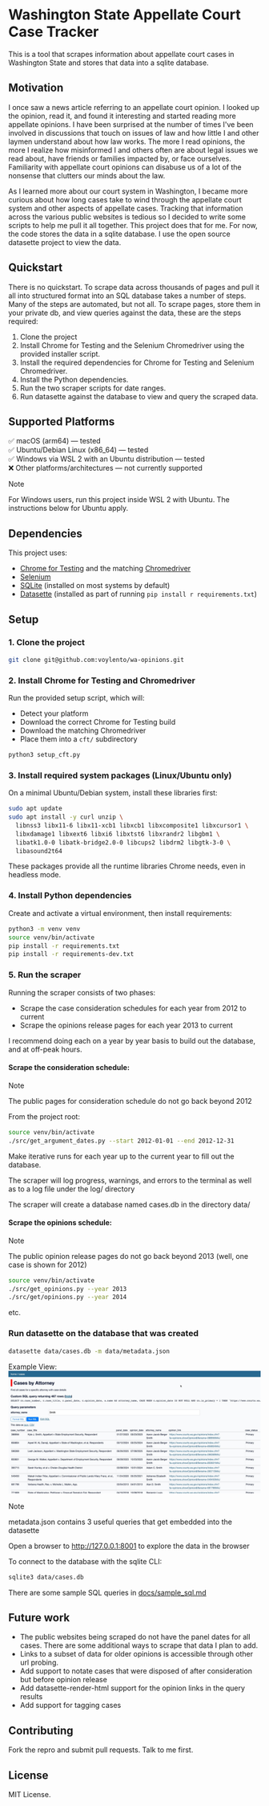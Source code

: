 
# Washington State Appellate Court Case Tracker

This is a tool that scrapes information about appellate court cases in Washington State and stores that data into a sqlite database. 

## Motivation
I once saw a news article referring to an appellate court opinion. I looked up the opinion, read it, and found it interesting and started reading more appellate opinions. I have been surprised at the number of times I've been involved in discussions that touch on issues of law and how little I and other laymen understand about how law works. The more I read opinions, the more I realize how misinformed I and others often are about legal issues we read about, have friends or families impacted by, or face ourselves. Familiarity with appellate court opinions can disabuse us of a lot of the nonsense that clutters our minds about the law.  

As I learned more about our court system in Washington, I became more curious about how long cases take to wind through the appellate court system and other aspects of appellate cases. Tracking that information across the various public websites is tedious so I decided to write some scripts to help me pull it all together. This project does that for me. For now, the code stores the data in a sqlite database. I use the open source datasette project to view the data.


## Quickstart
There is no quickstart. To scrape data across thousands of pages and pull it all into structured format into an SQL database takes a number of steps. Many of the steps are automated, but not all. To scrape pages, store them in your private db, and view queries against the data, these are the steps required: 

1. Clone the project
2. Install Chrome for Testing and the Selenium Chromedriver using the provided installer script.
3. Install the required dependencies for Chrome for Testing and Selenium Chromedriver.
4. Install the Python dependencies.
5. Run the two scraper scripts for date ranges. 
6. Run datasette against the database to view and query the scraped data.

## Supported Platforms
✅ macOS (arm64) — tested  
✅ Ubuntu/Debian Linux (x86_64) — tested  
✅ Windows via WSL 2 with an Ubuntu distribution — tested  
❌ Other platforms/architectures — not currently supported

> [!NOTE]
> For Windows users, run this project inside WSL 2 with Ubuntu. The instructions below for Ubuntu apply.

## Dependencies
This project uses:
- [Chrome for Testing](https://developer.chrome.com/docs/chrome-for-testing/) and the matching [Chromedriver](https://chromedriver.chromium.org/)
- [Selenium](https://pypi.org/project/selenium/)
- [SQLite](https://www.sqlite.org) (installed on most systems by default)
- [Datasette](https://datasette.io) (installed as part of running `pip install r requirements.txt`)

## Setup

### 1. Clone the project
```bash
git clone git@github.com:voylento/wa-opinions.git
```

### 2. Install Chrome for Testing and Chromedriver
Run the provided setup script, which will:
- Detect your platform
- Download the correct Chrome for Testing build
- Download the matching Chromedriver
- Place them into a `cft/` subdirectory

```bash
python3 setup_cft.py
```

### 3. Install required system packages (Linux/Ubuntu only)
On a minimal Ubuntu/Debian system, install these libraries first:

```bash
sudo apt update
sudo apt install -y curl unzip \
  libnss3 libx11-6 libx11-xcb1 libxcb1 libxcomposite1 libxcursor1 \
  libxdamage1 libxext6 libxi6 libxtst6 libxrandr2 libgbm1 \
  libatk1.0-0 libatk-bridge2.0-0 libcups2 libdrm2 libgtk-3-0 \
  libasound2t64
```

These packages provide all the runtime libraries Chrome needs, even in headless mode.

### 4. Install Python dependencies
Create and activate a virtual environment, then install requirements:

```bash
python3 -m venv venv
source venv/bin/activate
pip install -r requirements.txt
pip install -r requirements-dev.txt
```

### 5. Run the scraper
Running the scraper consists of two phases:

- Scrape the case consideration schedules for each year from 2012 to current
- Scrape the opinions release pages for each year 2013 to current

I recommend doing each on a year by year basis to build out the database, and at 
off-peak hours.

#### Scrape the consideration schedule:

> [!NOTE]
> The public pages for consideration schedule do not go back beyond 2012

From the project root:
```bash
source venv/bin/activate
./src/get_argument_dates.py --start 2012-01-01 --end 2012-12-31
```

Make iterative runs for each year up to the current year to fill out the database.

The scraper will log progress, warnings, and errors to the terminal as well as to
a log file under the log/ directory

The scraper will create a database named cases.db in the directory data/

#### Scrape the opinions schedule:

> [!NOTE]
> The public opinion release pages do not go back beyond 2013 (well, one case is shown for 2012)

```bash
source venv/bin/activate
./src/get_opinions.py --year 2013
./src/get/opinions.py --year 2014
```
etc.

### Run datasette on the database that was created

```bash
datasette data/cases.db -m data/metadata.json
```
Example View:
![Example View](assets/datasette-snip.jpg)

> [!NOTE]
> metadata.json contains 3 useful queries that get embedded into the datasette

Open a browser to http://127.0.0.1:8001 to explore the data in the browser

To connect to the database with the sqlite CLI:

```bash
sqlite3 data/cases.db
```

There are some sample SQL queries in [docs/sample_sql.md](docs/sample_sql.md)

## Future work
- The public websites being scraped do not have the panel dates for all cases. There are some additional ways to
scrape that data I plan to add.
- Links to a subset of data for older opinions is accessible through other url probing. 
- Add support to notate cases that were disposed of after consideration but before opinion release
- Add datasette-render-html support for the opinion links in the query results
- Add support for tagging cases

## Contributing
Fork the repro and submit pull requests. Talk to me first.

## License
MIT License.
